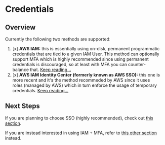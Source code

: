 # Credentials

## Overview
Currently the following two methods are supported:

1. [x] **AWS IAM:** this is essentially using on-disk, permanent programmatic credentials that are tied to a given IAM User. This method can optionally support MFA which is highly recommended since using permanent credentials is discouraged, so at least with MFA you can counter-balance that. [Keep reading...](./features/sso/configuration.md)
2. [x] **AWS IAM Identity Center (formerly known as AWS SSO):** this one is more recent and it's the method recommeded by AWS since it uses roles (managed by AWS) which in turn enforce the usage of temporary credentials. [Keep reading...](./features/identities/identities.md)

## Next Steps
If you are planning to choose SSO (highly recommended), check out [this section](./features/sso/overview.md).

If you are instead interested in using IAM + MFA, refer to [this other section](./features/identities/overview.md) instead.
